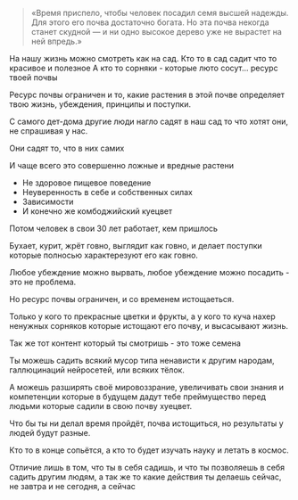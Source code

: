 > «Время приспело, чтобы человек посадил семя высшей надежды. Для этого его почва достаточно богата. Но эта почва некогда станет скудной — и ни одно высокое дерево уже не вырастет на ней впредь.»

На нашу жизнь можно смотреть как на сад.
Кто то в сад садит что то красивое и полезное
А кто то сорняки - которые люто сосут... ресурс твоей почвы

Ресурс почвы ограничен и то, какие растения в этой почве определяет твою жизнь, убеждения, принципы и поступки.

С самого дет-дома другие люди нагло садят в наш сад то что хотят они, не спрашивая у нас.

Они садят то, что в них самих

И чаще всего это совершенно ложные и вредные растени
- Не здоровое пищевое поведение
- Неуверенность в себе и собственных силах
- Зависимости
- И конечно же комбоджийский куецвет

Потом человек в свои 30 лет работает, кем пришлось

Бухает, курит, жрёт говно, выглядит как говно, и делает поступки которые полносью характерезуют его как говно.

Любое убеждение можно вырвать, любое убеждение можно посадить - это не проблема.

Но ресурс почвы ограничен, и со временем истощаеться.

Только у кого то прекрасные цветки и фрукты, а у кого то куча нахер ненужных сорняков которые истощают его почву, и высасывают жизнь.

Так же тот контент который ты смотришь - это тоже семена

Ты можешь садить всякий мусор типа ненависти к другим народам, галлюцинаций нейросетей, или всяких тёлок.

А можешь разширять своё мировоззрание, увеличивать свои знания и компетенции которые в будущем дадут тебе преймущество перед людьми которые садили в свою почву хуецвет.

Что бы ты ни делал время пройдёт, почва истощиться, но результаты у людей будут разные. 

Кто то в конце сопьётся, а кто то будет изучать науку и летать в космос.

Отличие лишь в том, что ты в себя садишь, и что ты позволяешь в себя садить другим людям, а так же то какие действия ты делаешь сейчас, не завтра и не сегодня, а сейчас